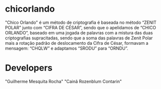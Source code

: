 # chicorlando
"Chico Orlando" é um método de criptografia é baseada no método “ZENIT POLAR” junto com “CIFRA DE CÉSAR”, sendo que o apelidamos de “CHICO ORLANDO”, baseado em uma jogada de palavras com a mistura das duas criptografias supracitadas, sendo que a soma das palavras de Zenit Polar mais a rotação padrão de deslocamento da Cifra de César, formavam a mensagem: “CHQLW” e adaptamos “SRODU” para “ORNDU”.  


# Developers
"Guilherme Mesquita Rocha"
"Cainã Rozenblum Contarin"
